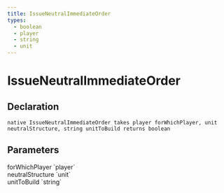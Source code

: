 ```yaml
---
title: IssueNeutralImmediateOrder
types:
  - boolean
  - player
  - string
  - unit
---
```


# IssueNeutralImmediateOrder

## Declaration

```
native IssueNeutralImmediateOrder takes player forWhichPlayer, unit neutralStructure, string unitToBuild returns boolean
```

## Parameters
<dl>
  <dt>forWhichPlayer `player`</dt>
  <dd></dd>

  <dt>neutralStructure `unit`</dt>
  <dd></dd>

  <dt>unitToBuild `string`</dt>
  <dd></dd>
</dl>